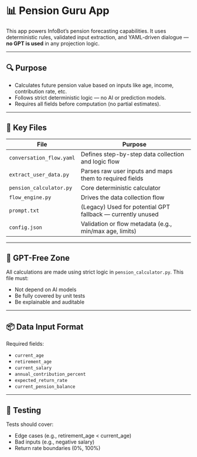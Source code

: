 # 📊 Pension Guru App

This app powers InfoBot’s pension forecasting capabilities. It uses deterministic rules, validated input extraction, and YAML-driven dialogue — **no GPT is used** in any projection logic.

---

## 🔍 Purpose

- Calculates future pension value based on inputs like age, income, contribution rate, etc.
- Follows strict deterministic logic — no AI or prediction models.
- Requires all fields before computation (no partial estimates).

---

## 📁 Key Files

| File | Purpose |
|------|---------|
| `conversation_flow.yaml` | Defines step-by-step data collection and logic flow |
| `extract_user_data.py` | Parses raw user inputs and maps them to required fields |
| `pension_calculator.py` | Core deterministic calculator |
| `flow_engine.py` | Drives the data collection flow |
| `prompt.txt` | (Legacy) Used for potential GPT fallback — currently unused |
| `config.json` | Validation or flow metadata (e.g., min/max age, limits) |

---

## 🚫 GPT-Free Zone

All calculations are made using strict logic in `pension_calculator.py`. This file must:
- Not depend on AI models
- Be fully covered by unit tests
- Be explainable and auditable

---

## 📦 Data Input Format

Required fields:
- `current_age`
- `retirement_age`
- `current_salary`
- `annual_contribution_percent`
- `expected_return_rate`
- `current_pension_balance`

---

## 🧪 Testing

Tests should cover:
- Edge cases (e.g., retirement_age < current_age)
- Bad inputs (e.g., negative salary)
- Return rate boundaries (0%, 100%)
